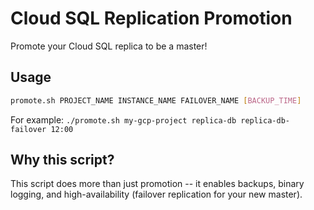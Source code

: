# Cloud SQL Replication Promotion

Promote your Cloud SQL replica to be a master!

## Usage

```bash
promote.sh PROJECT_NAME INSTANCE_NAME FAILOVER_NAME [BACKUP_TIME]
```

For example: `./promote.sh my-gcp-project replica-db replica-db-failover 12:00`

## Why this script?

This script does more than just promotion -- it enables backups, binary logging, and high-availability (failover replication for your new master).